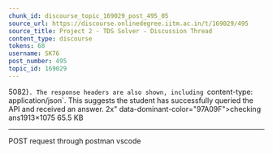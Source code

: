 ```yaml
---
chunk_id: discourse_topic_169029_post_495_05
source_url: https://discourse.onlinedegree.iitm.ac.in/t/169029/495
source_title: Project 2 - TDS Solver - Discussion Thread
content_type: discourse
tokens: 68
username: SK76
post_number: 495
topic_id: 169029
---
```


5082}`. The response headers are also shown, including `content-type: application/json`. This suggests the student has successfully queried the API and received an answer. 2x" data-dominant-color="97A09F">checking ans1913×1075 65.5 KB

---

POST request through postman vscode
